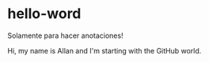 # hello-word

Solamente para hacer anotaciones!

Hi, my name is Allan and I'm starting with the GitHub world. 
